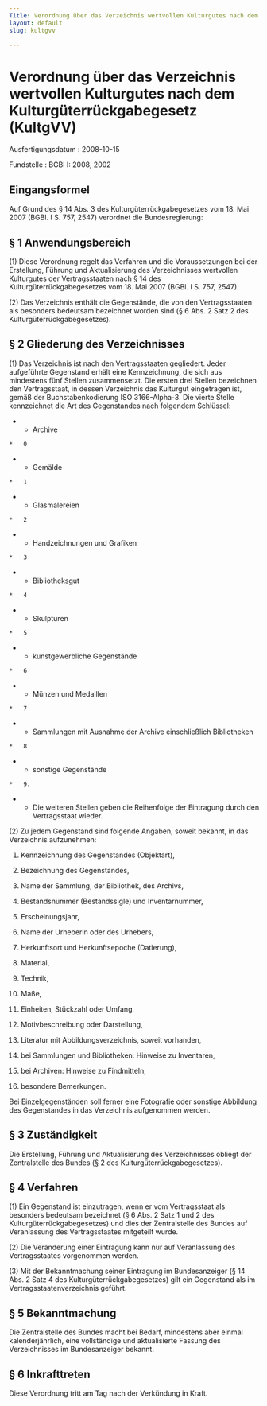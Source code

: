 ```yaml
---
Title: Verordnung über das Verzeichnis wertvollen Kulturgutes nach dem Kulturgüterrückgabegesetz
layout: default
slug: kultgvv

---
```


# Verordnung über das Verzeichnis wertvollen Kulturgutes nach dem Kulturgüterrückgabegesetz (KultgVV)

Ausfertigungsdatum
:   2008-10-15

Fundstelle
:   BGBl I: 2008, 2002


## Eingangsformel

Auf Grund des § 14 Abs. 3 des Kulturgüterrückgabegesetzes vom 18. Mai
2007 (BGBl. I S. 757, 2547) verordnet die Bundesregierung:


## § 1 Anwendungsbereich

(1) Diese Verordnung regelt das Verfahren und die Voraussetzungen bei
der Erstellung, Führung und Aktualisierung des Verzeichnisses
wertvollen Kulturgutes der Vertragsstaaten nach § 14 des
Kulturgüterrückgabegesetzes vom 18. Mai 2007 (BGBl. I S. 757, 2547).

(2) Das Verzeichnis enthält die Gegenstände, die von den
Vertragsstaaten als besonders bedeutsam bezeichnet worden sind (§ 6
Abs. 2 Satz 2 des Kulturgüterrückgabegesetzes).


## § 2 Gliederung des Verzeichnisses

(1) Das Verzeichnis ist nach den Vertragsstaaten gegliedert. Jeder
aufgeführte Gegenstand erhält eine Kennzeichnung, die sich aus
mindestens fünf Stellen zusammensetzt. Die ersten drei Stellen
bezeichnen den Vertragsstaat, in dessen Verzeichnis das Kulturgut
eingetragen ist, gemäß der Buchstabenkodierung ISO 3166-Alpha-3. Die
vierte Stelle kennzeichnet die Art des Gegenstandes nach folgendem
Schlüssel:


*    *   Archive

    *   0


*    *   Gemälde

    *   1


*    *   Glasmalereien

    *   2


*    *   Handzeichnungen und Grafiken

    *   3


*    *   Bibliotheksgut

    *   4


*    *   Skulpturen

    *   5


*    *   kunstgewerbliche Gegenstände

    *   6


*    *   Münzen und Medaillen

    *   7


*    *   Sammlungen mit Ausnahme der Archive einschließlich Bibliotheken

    *   8


*    *   sonstige Gegenstände

    *   9.


*    *   Die weiteren Stellen geben die Reihenfolge der Eintragung durch den
        Vertragsstaat wieder.



(2) Zu jedem Gegenstand sind folgende Angaben, soweit bekannt, in das
Verzeichnis aufzunehmen:

1.  Kennzeichnung des Gegenstandes (Objektart),


2.  Bezeichnung des Gegenstandes,


3.  Name der Sammlung, der Bibliothek, des Archivs,


4.  Bestandsnummer (Bestandssigle) und Inventarnummer,


5.  Erscheinungsjahr,


6.  Name der Urheberin oder des Urhebers,


7.  Herkunftsort und Herkunftsepoche (Datierung),


8.  Material,


9.  Technik,


10. Maße,


11. Einheiten, Stückzahl oder Umfang,


12. Motivbeschreibung oder Darstellung,


13. Literatur mit Abbildungsverzeichnis, soweit vorhanden,


14. bei Sammlungen und Bibliotheken: Hinweise zu Inventaren,


15. bei Archiven: Hinweise zu Findmitteln,


16. besondere Bemerkungen.



Bei Einzelgegenständen soll ferner eine Fotografie oder sonstige
Abbildung des Gegenstandes in das Verzeichnis aufgenommen werden.


## § 3 Zuständigkeit

Die Erstellung, Führung und Aktualisierung des Verzeichnisses obliegt
der Zentralstelle des Bundes (§ 2 des Kulturgüterrückgabegesetzes).


## § 4 Verfahren

(1) Ein Gegenstand ist einzutragen, wenn er vom Vertragsstaat als
besonders bedeutsam bezeichnet (§ 6 Abs. 2 Satz 1 und 2 des
Kulturgüterrückgabegesetzes) und dies der Zentralstelle des Bundes auf
Veranlassung des Vertragsstaates mitgeteilt wurde.

(2) Die Veränderung einer Eintragung kann nur auf Veranlassung des
Vertragsstaates vorgenommen werden.

(3) Mit der Bekanntmachung seiner Eintragung im Bundesanzeiger (§ 14
Abs. 2 Satz 4 des Kulturgüterrückgabegesetzes) gilt ein Gegenstand als
im Vertragsstaatenverzeichnis geführt.


## § 5 Bekanntmachung

Die Zentralstelle des Bundes macht bei Bedarf, mindestens aber einmal
kalenderjährlich, eine vollständige und aktualisierte Fassung des
Verzeichnisses im Bundesanzeiger bekannt.


## § 6 Inkrafttreten

Diese Verordnung tritt am Tag nach der Verkündung in Kraft.

